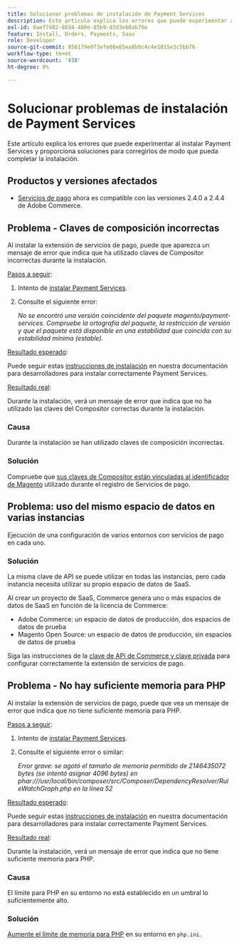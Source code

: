 ```yaml
---
title: Solucionar problemas de instalación de Payment Services
description: Este artículo explica los errores que puede experimentar al instalar Payment Services y proporciona soluciones para corregirlos de modo que pueda completar la instalación.
exl-id: 0aef7482-8834-400e-85b9-d3d3eb0ab76e
feature: Install, Orders, Payments, Saas
role: Developer
source-git-commit: 958179e0f3efe08e65ea8b0c4c4e1015e3c5bb76
workflow-type: tm+mt
source-wordcount: '438'
ht-degree: 0%

---
```


# Solucionar problemas de instalación de Payment Services

Este artículo explica los errores que puede experimentar al instalar Payment Services y proporciona soluciones para corregirlos de modo que pueda completar la instalación.

## Productos y versiones afectados

* [Servicios de pago](https://marketplace.magento.com/magento-payment-services.html) ahora es compatible con las versiones 2.4.0 a 2.4.4 de Adobe Commerce.

## Problema - Claves de composición incorrectas

Al instalar la extensión de servicios de pago, puede que aparezca un mensaje de error que indica que ha utilizado claves de Compositor incorrectas durante la instalación.

<u>Pasos a seguir</u>:

1. Intento de [instalar Payment Services](https://experienceleague.adobe.com/docs/commerce-merchant-services/payment-services/get-started/install.html?lang=es).
1. Consulte el siguiente error:

   *No se encontró una versión coincidente del paquete magento/payment-services. Compruebe la ortografía del paquete, la restricción de versión y que el paquete está disponible en una estabilidad que coincida con su estabilidad mínima (estable).*

<u>Resultado esperado</u>:

Puede seguir estas [instrucciones de instalación](https://experienceleague.adobe.com/docs/commerce-merchant-services/payment-services/get-started/install.html?lang=es) en nuestra documentación para desarrolladores para instalar correctamente Payment Services.

<u>Resultado real</u>:

Durante la instalación, verá un mensaje de error que indica que no ha utilizado las claves del Compositor correctas durante la instalación.

### Causa

Durante la instalación se han utilizado claves de composición incorrectas.

### Solución

Compruebe que [sus claves de Compositor están vinculadas al identificador de Magento](https://experienceleague.adobe.com/docs/commerce-merchant-services/payment-services/get-started/install.html?lang=es#incorrect-composer-keys) utilizado durante el registro de Servicios de pago.

## Problema: uso del mismo espacio de datos en varias instancias

Ejecución de una configuración de varios entornos con servicios de pago en cada uno.

### Solución

La misma clave de API se puede utilizar en todas las instancias, pero cada instancia necesita utilizar su propio espacio de datos de SaaS.

Al crear un proyecto de SaaS, Commerce genera uno o más espacios de datos de SaaS en función de la licencia de Commerce:

* Adobe Commerce: un espacio de datos de producción, dos espacios de datos de prueba
* Magento Open Source: un espacio de datos de producción, sin espacios de datos de prueba

Siga las instrucciones de la [clave de API de Commerce y clave privada](https://experienceleague.adobe.com/docs/commerce-merchant-services/payment-services/get-started/connect.html?lang=es#obtain-api-credentials) para configurar correctamente la extensión de servicios de pago.

## Problema - No hay suficiente memoria para PHP

Al instalar la extensión de servicios de pago, puede que vea un mensaje de error que indica que no tiene suficiente memoria para PHP.

<u>Pasos a seguir</u>:

1. Intento de [instalar Payment Services](https://experienceleague.adobe.com/docs/commerce-merchant-services/payment-services/get-started/install.html?lang=es).
1. Consulte el siguiente error o similar:

   *Error grave: se agotó el tamaño de memoria permitido de 2146435072 bytes (se intentó asignar 4096 bytes) en phar:///usr/local/bin/composer/src/Composer/DependencyResolver/RuleWatchGraph.php en la línea 52*

<u>Resultado esperado</u>:

Puede seguir estas [instrucciones de instalación](https://experienceleague.adobe.com/docs/commerce-merchant-services/payment-services/get-started/install.html?lang=es) en nuestra documentación para desarrolladores para instalar correctamente Payment Services.

<u>Resultado real</u>:

Durante la instalación, verá un mensaje de error que indica que no tiene suficiente memoria para PHP.

### Causa

El límite para PHP en su entorno no está establecido en un umbral lo suficientemente alto.

### Solución

[Aumente el límite de memoria para PHP](https://experienceleague.adobe.com/docs/commerce-merchant-services/payment-services/get-started/install.html?lang=es#not-enough-memory-for-php) en su entorno en `php.ini`.
